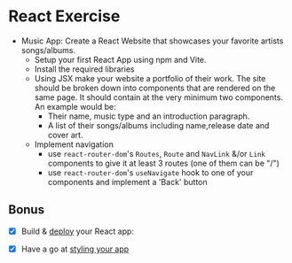 # React Exercise

- Music App: Create a React Website that showcases your favorite artists songs/albums.
  - Setup your first React App using npm and Vite.
  - Install the required libraries
  - Using JSX make your website a portfolio of their work. The site should be broken down into components that are rendered on the same page. It should contain at the very minimum two components. An example would be:
    - Their name, music type and an introduction paragraph.
    - A list of their songs/albums including name,release date and cover art.
  - Implement navigation
    - use `react-router-dom`'s `Routes`, `Route` and `NavLink` &/or `Link` components to give it at least 3 routes (one of them can be "/")
    - use `react-router-dom`'s `useNavigate` hook to one of your components and implement a 'Back' button

## Bonus

- [x] Build & [deploy](https://github.com/getfutureproof/fp_guides_wiki/wiki/React-Deploy-with-Netlify) your React app:

- [x] Have a go at [styling your app](https://reactjs.org/docs/faq-styling.html)
